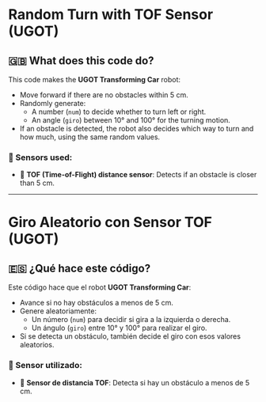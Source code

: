 # Random Turn with TOF Sensor (UGOT)  
## 🇬🇧 What does this code do?

This code makes the **UGOT Transforming Car** robot:

- Move forward if there are no obstacles within 5 cm.
- Randomly generate:
  - A number (`num`) to decide whether to turn left or right.
  - An angle (`giro`) between 10° and 100° for the turning motion.
- If an obstacle is detected, the robot also decides which way to turn and how much, using the same random values.

### 🔧 Sensors used:
- 📏 **TOF (Time-of-Flight) distance sensor**: Detects if an obstacle is closer than 5 cm.

---

# Giro Aleatorio con Sensor TOF (UGOT)  
## 🇪🇸 ¿Qué hace este código?

Este código hace que el robot **UGOT Transforming Car**:

- Avance si no hay obstáculos a menos de 5 cm.
- Genere aleatoriamente:
  - Un número (`num`) para decidir si gira a la izquierda o derecha.
  - Un ángulo (`giro`) entre 10° y 100° para realizar el giro.
- Si se detecta un obstáculo, también decide el giro con esos valores aleatorios.

### 🔧 Sensor utilizado:
- 📏 **Sensor de distancia TOF**: Detecta si hay un obstáculo a menos de 5 cm.